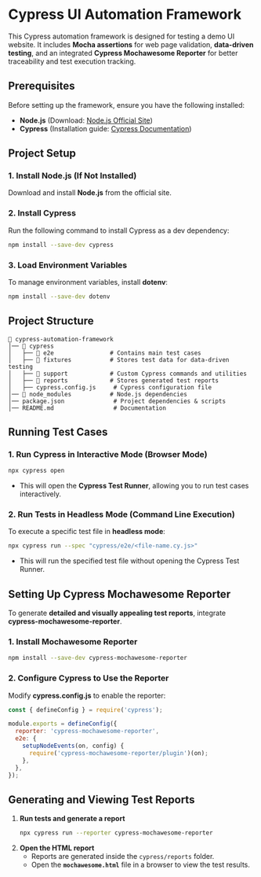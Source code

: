 # **Cypress UI Automation Framework**  

This Cypress automation framework is designed for testing a demo UI website. It includes **Mocha assertions** for web page validation, **data-driven testing**, and an integrated **Cypress Mochawesome Reporter** for better traceability and test execution tracking.  

## **Prerequisites**  

Before setting up the framework, ensure you have the following installed:  

- **Node.js** (Download: [Node.js Official Site](https://nodejs.org/en/download))  
- **Cypress** (Installation guide: [Cypress Documentation](https://docs.cypress.io/guides/getting-started/installing-cypress))  

## **Project Setup**  

### **1. Install Node.js (If Not Installed)**  
Download and install **Node.js** from the official site.  

### **2. Install Cypress**  
Run the following command to install Cypress as a dev dependency:  
```bash
npm install --save-dev cypress
```

### **3. Load Environment Variables**  
To manage environment variables, install **dotenv**:  
```bash
npm install --save-dev dotenv
```

## **Project Structure**  

```
📂 cypress-automation-framework
│── 📂 cypress
│   ├── 📂 e2e                # Contains main test cases
│   ├── 📂 fixtures           # Stores test data for data-driven testing
│   ├── 📂 support            # Custom Cypress commands and utilities
│   ├── 📂 reports            # Stores generated test reports
│   ├── cypress.config.js     # Cypress configuration file
│── 📂 node_modules           # Node.js dependencies
│── package.json              # Project dependencies & scripts
│── README.md                 # Documentation
```

## **Running Test Cases**  

### **1. Run Cypress in Interactive Mode (Browser Mode)**  
```bash
npx cypress open
```
- This will open the **Cypress Test Runner**, allowing you to run test cases interactively.  

### **2. Run Tests in Headless Mode (Command Line Execution)**  
To execute a specific test file in **headless mode**:
```bash
npx cypress run --spec "cypress/e2e/<file-name.cy.js>"
```
- This will run the specified test file without opening the Cypress Test Runner.  

## **Setting Up Cypress Mochawesome Reporter**  

To generate **detailed and visually appealing test reports**, integrate **cypress-mochawesome-reporter**.  

### **1. Install Mochawesome Reporter**  
```bash
npm install --save-dev cypress-mochawesome-reporter
```

### **2. Configure Cypress to Use the Reporter**  
Modify **cypress.config.js** to enable the reporter:
```javascript
const { defineConfig } = require('cypress');

module.exports = defineConfig({
  reporter: 'cypress-mochawesome-reporter',
  e2e: {
    setupNodeEvents(on, config) {
      require('cypress-mochawesome-reporter/plugin')(on);
    },
  },
});
```

## **Generating and Viewing Test Reports**  

1. **Run tests and generate a report**  
   ```bash
   npx cypress run --reporter cypress-mochawesome-reporter
   ```
2. **Open the HTML report**  
   - Reports are generated inside the `cypress/reports` folder.
   - Open the **`mochawesome.html`** file in a browser to view the test results.

